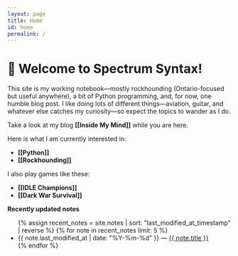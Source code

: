 ```yaml
---
layout: page
title: Home
id: home
permalink: /
---
```


# 🧿 Welcome to Spectrum Syntax!

This site is my working notebook—mostly rockhounding (Ontario-focused but useful anywhere), a bit of Python programming, and, for now, one humble blog post. I like doing lots of different things—aviation, guitar, and whatever else catches my curiosity—so expect the topics to wander as I do.

Take a look at my blog <span style="font-weight: bold">[[Inside My Mind]]</span> while you are here.

Here is what I am currently interested in:
  <ul>
    <li><span style="font-weight: bold">[[Python]]</span></li>
    <li><span style="font-weight: bold">[[Rockhounding]]</span></li>
  </ul>
I also play games like these:
  <ul>
    <li><span style="font-weight: bold">[[IDLE Champions]]</span></li>
    <li><span style="font-weight: bold">[[Dark War Survival]]</span></li>
  </ul>

<strong>Recently updated notes</strong>

<ul>
  {% assign recent_notes = site.notes | sort: "last_modified_at_timestamp" | reverse %}
  {% for note in recent_notes limit: 5 %}
    <li>
      {{ note.last_modified_at | date: "%Y-%m-%d" }} — <a class="internal-link" href="{{ site.baseurl }}{{ note.url }}">{{ note.title }}</a>
    </li>
  {% endfor %}
</ul>

<style>
  .wrapper {
    max-width: 46em;
  }
</style>
